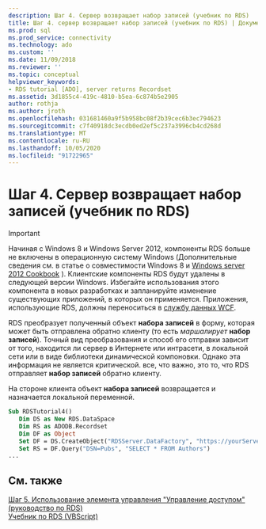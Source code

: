```yaml
---
description: Шаг 4. Сервер возвращает набор записей (учебник по RDS)
title: Шаг 4. сервер возвращает набор записей (учебник по RDS) | Документация Майкрософт
ms.prod: sql
ms.prod_service: connectivity
ms.technology: ado
ms.custom: ''
ms.date: 11/09/2018
ms.reviewer: ''
ms.topic: conceptual
helpviewer_keywords:
- RDS tutorial [ADO], server returns Recordset
ms.assetid: 3d1855c4-419c-4810-b5ea-6c874b5e2905
author: rothja
ms.author: jroth
ms.openlocfilehash: 031681460a9f5b958bc08f2b39cec6b3ec794623
ms.sourcegitcommit: c7f40918dc3ecdb0ed2ef5c237a3996cb4cd268d
ms.translationtype: MT
ms.contentlocale: ru-RU
ms.lasthandoff: 10/05/2020
ms.locfileid: "91722965"
---
```

# <a name="step-4-server-returns-the-recordset-rds-tutorial"></a>Шаг 4. Сервер возвращает набор записей (учебник по RDS)
> [!IMPORTANT]
>  Начиная с Windows 8 и Windows Server 2012, компоненты RDS больше не включены в операционную систему Windows (Дополнительные сведения см. в статье о совместимости Windows 8 и [Windows server 2012 Cookbook](https://www.microsoft.com/download/details.aspx?id=27416) ). Клиентские компоненты RDS будут удалены в следующей версии Windows. Избегайте использования этого компонента в новых разработках и запланируйте изменение существующих приложений, в которых он применяется. Приложения, использующие RDS, должны переноситься в [службу данных WCF](/dotnet/framework/wcf/).  
  
 RDS преобразует полученный объект **набора записей** в форму, которая может быть отправлена обратно клиенту (то есть *маршалирует* **набор записей**). Точный вид преобразования и способ его отправки зависит от того, находится ли сервер в Интернете или интрасети, в локальной сети или в виде библиотеки динамической компоновки. Однако эта информация не является критической. все, что важно, это то, что RDS отправляет **набор записей** обратно клиенту.  
  
 На стороне клиента объект **набора записей** возвращается и назначается локальной переменной.  
  
```vb
Sub RDSTutorial4()  
   Dim DS as New RDS.DataSpace  
   Dim RS as ADODB.Recordset  
   Dim DF as Object  
   Set DF = DS.CreateObject("RDSServer.DataFactory", "https://yourServer")  
   Set RS = DF.Query("DSN=Pubs", "SELECT * FROM Authors")  
...  
```  
  
## <a name="see-also"></a>См. также  
 [Шаг 5. Использование элемента управления "Управление доступом" (руководство по RDS)](./step-5-datacontrol-is-made-usable-rds-tutorial.md)   
 [Учебник по RDS (VBScript)](./rds-tutorial-vbscript.md)